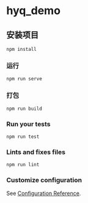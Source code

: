 # hyq_demo

## 安装项目
```
npm install
```

### 运行
```
npm run serve
```

### 打包
```
npm run build
```

### Run your tests
```
npm run test
```

### Lints and fixes files
```
npm run lint
```

### Customize configuration
See [Configuration Reference](https://cli.vuejs.org/config/).
